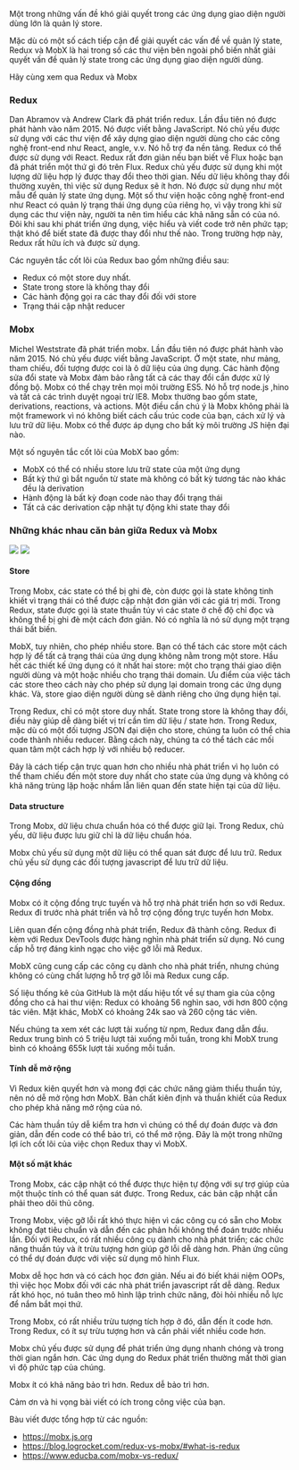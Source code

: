 Một trong những vấn đề khó giải quyết trong các ứng dụng giao diện người dùng lớn là quản lý store.

Mặc dù có một số cách tiếp cận để giải quyết các vấn đề về quản lý state, Redux và MobX là hai trong số các thư viện bên ngoài phổ biến nhất giải quyết vấn đề quản lý state trong các ứng dụng giao diện người dùng.

Hãy cùng xem qua Redux và Mobx

### Redux

Dan Abramov và Andrew Clark đã phát triển redux. Lần đầu tiên nó được phát hành vào năm 2015. Nó được viết bằng JavaScript. Nó chủ yếu được sử dụng với các thư viện để xây dựng giao diện người dùng cho các công nghệ front-end như React, angle, v.v. Nó hỗ trợ đa nền tảng.
Redux có thể được sử dụng với React. Redux rất đơn giản nếu bạn biết về Flux hoặc bạn đã phát triển một thứ gì đó trên Flux.
Redux chủ yếu được sử dụng khi một lượng dữ liệu hợp lý được thay đổi theo thời gian. Nếu dữ liệu không thay đổi thường xuyên, thì việc sử dụng Redux sẽ ít hơn. Nó được sử dụng như một mẫu để quản lý state ứng dụng.
Một số thư viện hoặc công nghệ front-end như React có quản lý trạng thái ứng dụng của riêng họ, vì vậy trong khi sử dụng các thư viện này, người ta nên tìm hiểu các khả năng sẵn có của nó. Đôi khi sau khi phát triển ứng dụng, việc hiểu và viết code trở nên phức tạp; thật khó để biết state đã được thay đổi như thế nào. Trong trường hợp này, Redux rất hữu ích và được sử dụng.

Các nguyên tắc cốt lõi của Redux bao gồm những điều sau:

- Redux có một store duy nhất.
- State trong store là không thay đổi
- Các hành động gọi ra các thay đổi đối với store
- Trạng thái cập nhật reducer

### Mobx

Michel Weststrate đã phát triển mobx. Lần đầu tiên nó được phát hành vào năm 2015. Nó chủ yếu được viết bằng JavaScript. Ở một state, như mảng, tham chiếu, đối tượng được coi là ô dữ liệu của ứng dụng.
Các hành động sửa đổi state và Mobx đảm bảo rằng tất cả các thay đổi cần được xử lý đồng bộ.
Mobx có thể chạy trên mọi môi trường ES5. Nó hỗ trợ node.js ,hino và tất cả các trình duyệt ngoại trừ IE8. Mobx thường bao gồm state, derivations, reactions, và actions.
Một điều cần chú ý là Mobx không phải là một framework vì nó không biết cách cấu trúc code của bạn, cách xử lý và lưu trữ dữ liệu. Mobx có thể được áp dụng cho bất kỳ môi trường JS hiện đại nào.

Một số nguyên tắc cốt lõi của MobX bao gồm:

- MobX có thể có nhiều store lưu trữ state của một ứng dụng
- Bất kỳ thứ gì bắt nguồn từ state mà không có bất kỳ tương tác nào khác đều là derivation
- Hành động là bất kỳ đoạn code nào thay đổi trạng thái
- Tất cả các derivation cập nhật tự động khi state thay đổi

### Những khác nhau căn bản giữa Redux và Mobx

![](https://images.viblo.asia/c0e01acd-106d-49ba-8825-c8b262465411.png)
![](https://images.viblo.asia/93f7c1bd-a428-442a-bd5a-70d47be0fb7c.png)

#### Store
Trong Mobx, các state có thể bị ghi đè, còn được gọi là state không tinh khiết vì trạng thái có thể được cập nhật đơn giản với các giá trị mới. Trong Redux, state được gọi là state thuần túy vì các state ở chế độ chỉ đọc và không thể bị ghi đè một cách đơn giản. Nó có nghĩa là nó sử dụng một trạng thái bất biến.

MobX, tuy nhiên, cho phép nhiều store. Bạn có thể tách các store một cách hợp lý để tất cả trạng thái của ứng dụng không nằm trong một store. Hầu hết các thiết kế ứng dụng có ít nhất hai store: một cho trạng thái giao diện người dùng và một hoặc nhiều cho trạng thái domain. Ưu điểm của việc tách các store theo cách này cho phép sử dụng lại domain trong các ứng dụng khác. Và, store giao diện người dùng sẽ dành riêng cho ứng dụng hiện tại.

Trong Redux, chỉ có một store duy nhất. State trong store là không thay đổi, điều này giúp dễ dàng biết vị trí cần tìm dữ liệu / state hơn. Trong Redux, mặc dù có một đối tượng JSON đại diện cho store, chúng ta luôn có thể chia code thành nhiều reducer. Bằng cách này, chúng ta có thể tách các mối quan tâm một cách hợp lý với nhiều bộ reducer.

Đây là cách tiếp cận trực quan hơn cho nhiều nhà phát triển vì họ luôn có thể tham chiếu đến một store duy nhất cho state của ứng dụng và không có khả năng trùng lặp hoặc nhầm lẫn liên quan đến state hiện tại của dữ liệu.

#### Data structure

Trong Mobx, dữ liệu chưa chuẩn hóa có thể được giữ lại. Trong Redux, chủ yếu, dữ liệu được lưu giữ chỉ là dữ liệu chuẩn hóa.

Mobx chủ yếu sử dụng một dữ liệu có thể quan sát được để lưu trữ. Redux chủ yếu sử dụng các đối tượng javascript để lưu trữ dữ liệu.

#### Cộng đồng

Mobx có ít cộng đồng trực tuyến và hỗ trợ nhà phát triển hơn so với Redux. Redux đi trước nhà phát triển và hỗ trợ cộng đồng trực tuyến hơn Mobx.

Liên quan đến cộng đồng nhà phát triển, Redux đã thành công. Redux đi kèm với Redux DevTools được hàng nghìn nhà phát triển sử dụng. Nó cung cấp hỗ trợ đáng kinh ngạc cho việc gỡ lỗi mã Redux.

MobX cũng cung cấp các công cụ dành cho nhà phát triển, nhưng chúng không có cùng chất lượng hỗ trợ gỡ lỗi mà Redux cung cấp.

Số liệu thống kê của GitHub là một dấu hiệu tốt về sự tham gia của cộng đồng cho cả hai thư viện: Redux có khoảng 56 nghìn sao, với hơn 800 cộng tác viên. Mặt khác, MobX có khoảng 24k sao và 260 cộng tác viên.

Nếu chúng ta xem xét các lượt tải xuống từ npm, Redux đang dẫn đầu. Redux trung bình có 5 triệu lượt tải xuống mỗi tuần, trong khi MobX trung bình có khoảng 655k lượt tải xuống mỗi tuần.

#### Tính dễ mở rộng

Vì Redux kiên quyết hơn và mong đợi các chức năng giảm thiểu thuần túy, nên nó dễ mở rộng hơn MobX. Bản chất kiên định và thuần khiết của Redux cho phép khả năng mở rộng của nó.

Các hàm thuần túy dễ kiểm tra hơn vì chúng có thể dự đoán được và đơn giản, dẫn đến code có thể bảo trì, có thể mở rộng. Đây là một trong những lợi ích cốt lõi của việc chọn Redux thay vì MobX.

#### Một số mặt khác

Trong Mobx, các cập nhật có thể được thực hiện tự động với sự trợ giúp của một thuộc tính có thể quan sát được. Trong Redux, các bản cập nhật cần phải theo dõi thủ công.

Trong Mobx, việc gỡ lỗi rất khó thực hiện vì các công cụ có sẵn cho Mobx không đạt tiêu chuẩn và dẫn đến các phản hồi không thể đoán trước nhiều lần. Đối với Redux, có rất nhiều công cụ dành cho nhà phát triển; các chức năng thuần túy và ít trừu tượng hơn giúp gỡ lỗi dễ dàng hơn. Phản ứng cũng có thể dự đoán được với việc sử dụng mô hình Flux.

Mobx dễ học hơn và có cách học đơn giản. Nếu ai đó biết khái niệm OOPs, thì việc học Mobx đối với các nhà phát triển javascript rất dễ dàng. Redux rất khó học, nó tuân theo mô hình lập trình chức năng, đòi hỏi nhiều nỗ lực để nắm bắt mọi thứ.

Trong Mobx, có rất nhiều trừu tượng tích hợp ở đó, dẫn đến ít code hơn. Trong Redux, có ít sự trừu tượng hơn và cần phải viết nhiều code hơn.

Mobx chủ yếu được sử dụng để phát triển ứng dụng nhanh chóng và trong thời gian ngắn hơn. Các ứng dụng do Redux phát triển thường mất thời gian vì độ phức tạp của chúng.

Mobx ít có khả năng bảo trì hơn. Redux dễ bảo trì hơn.

Cảm ơn và hi vọng bài viết có ích trong công việc của bạn.

Bàu viết được tổng hợp từ các nguồn:
- https://mobx.js.org
- https://blog.logrocket.com/redux-vs-mobx/#what-is-redux
- https://www.educba.com/mobx-vs-redux/